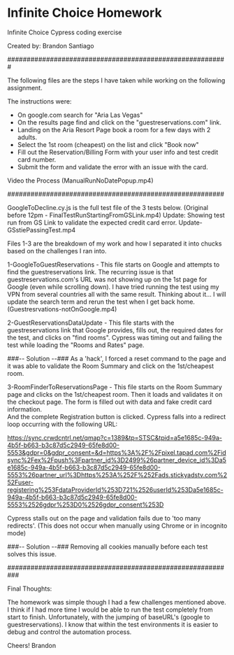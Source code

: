 # Infinite Choice Homework
Infinite Choice Cypress coding exercise 

Created by: Brandon Santiago

#########################################################

The following files are the steps I have taken while working on the following assignment.

The instructions were:

* On google.com search for "Aria Las Vegas"
* On the results page find and click on the "guestreservations.com" link.
* Landing on the Aria Resort Page book a room for a few days with 2 adults.
* Select the 1st room (cheapest) on the list and click "Book now"
* Fill out the Reservation/Billing Form with your user info and test credit card number.
* Submit the form and validate the error with an issue with the card.

Video the Process 
(ManualRunNoDatePopup.mp4)

########################################################

GoogleToDecline.cy.js is the full test file of the 3 tests below.
(Original before 12pm - FinalTestRunStartingFromGSLink.mp4)
Update:  Showing test run from GS Link to validate the expected credit card error.
Update-GSstiePassingTest.mp4

Files 1-3 are the breakdown of my work and how I separated it into chucks based on 
the challenges I ran into.

1-GoogleToGuestReservations - This file starts on Google and attempts to find the guestreservations link.
The recurring issue is that guestreservations.com's URL was not showing up on the 1st page for Google (even while scrolling down).
I have tried running the test using my VPN from several countries all with the same result.
Thinking about it...  I will update the search term and rerun the test when I get back home.
(Guestresrvations-notOnGoogle.mp4)

2-GuestReservationsDataUpdate - This file starts with the guestreservations link that Google provides, fills out, the
required dates for the test, and clicks on "find rooms".  Cypress was timing out and failing the test while loading the 
"Rooms and Rates" page.  

###-- Solution --###
As a 'hack', I forced a reset command to the page and it was able to validate the Room Summary and 
click on the 1st/cheapest room.

3-RoomFinderToReservationsPage - This file starts on the Room Summary page and clicks on the 1st/cheapest room.  Then it 
loads and validates it on the checkout page.  The form is filled out with data and fake credit card information.  
And the complete Registration button is clicked.   Cypress falls into a redirect loop occurring with the following URL:

https://sync.crwdcntrl.net/qmap?c=1389&tp=STSC&tpid=a5e1685c-949a-4b5f-b663-b3c87d5c2949-65fe8d00-5553&gdpr=0&gdpr_consent=&d=https%3A%2F%2Fpixel.tapad.com%2Fidsync%2Fex%2Fpush%3Fpartner_id%3D2499%26partner_device_id%3Da5e1685c-949a-4b5f-b663-b3c87d5c2949-65fe8d00-5553%26partner_url%3Dhttps%253A%252F%252Fads.stickyadstv.com%252Fuser-registering%253FdataProviderId%253D721%2526userId%253Da5e1685c-949a-4b5f-b663-b3c87d5c2949-65fe8d00-5553%2526gdpr%253D0%2526gdpr_consent%253D

Cypress stalls out on the page and validation fails due to 'too many redirects'.
(This does not occur when manually using Chrome or in incognito mode)

###-- Solution --###
Removing all cookies manually before each test solves this issue.

###########################################################

Final Thoughts:

The homework was simple though I had a few challenges mentioned above.  I think if I had more time I would be able to run the
test completely from start to finish.  Unfortunately, with the jumping of baseURL's (google to guestreservations).
I know that within the test environments it is easier to debug and control the automation process.

Cheers!
Brandon

